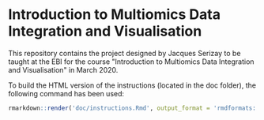 # Introduction to Multiomics Data Integration and Visualisation

This repository contains the project designed by Jacques Serizay to be 
taught at the EBI for the course "Introduction to Multiomics 
Data Integration and Visualisation" in March 2020. 

To build the HTML version of the instructions (located in the doc folder), 
the following command has been used: 
```r
rmarkdown::render('doc/instructions.Rmd', output_format = 'rmdformats::readthedown')
```
